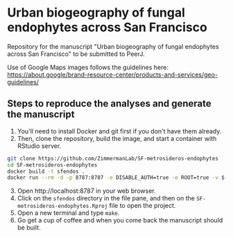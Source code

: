 # Urban biogeography of fungal endophytes across San Francisco

Repository for the manuscript "Urban biogeography of fungal endophytes across San Francisco" to be submitted to PeerJ.

Use of Google Maps images follows the guidelines here:    
https://about.google/brand-resource-center/products-and-services/geo-guidelines/

## Steps to reproduce the analyses and generate the manuscript

1. You'll need to install Docker and git first if you don't have them already.
2. Then, clone the repository, build the image, and start a container with RStudio server.

```bash
git clone https://github.com/ZimmermanLab/SF-metrosideros-endophytes
cd SF-metrosideros-endophytes
docker build -t sfendos . 
docker run --rm -d -p 8787:8787 -e DISABLE_AUTH=true -e ROOT=true -v $(pwd):/home/rstudio/sfendos -v /home/rstudio/sfendos/renv sfendos
```

3. Open http://localhost:8787 in your web browser.
4. Click on the `sfendos` directory in the file pane, and then on the `SF-metrosideros-endophytes.Rproj` file to open the project.
5. Open a new terminal and type `make`.
6. Go get a cup of coffee and when you come back the manuscript should be built.